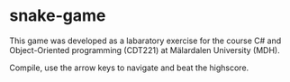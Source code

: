 # snake-game
This game was developed as a labaratory exercise for the course C# and Object-Oriented programming (CDT221) at Mälardalen University (MDH).

Compile, use the arrow keys to navigate and beat the highscore.
